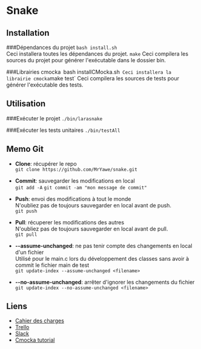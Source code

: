 # Snake

## Installation
###Dépendances du projet
`bash install.sh`   
Ceci installera toutes les dépendances du projet.
`make`
Ceci compilera les sources du projet pour générer l'exécutable dans le dossier bin.

###Librairies cmocka`
`bash installCMocka.sh` 
Ceci installera la librairie cmocka
`make test`
Ceci compilera les sources de tests pour générer l'exécutable des tests.

## Utilisation
###Exécuter le projet
`./bin/larasnake `

###Exécuter les tests unitaires
`./bin/testAll`

## Memo Git

* **Clone**: récupérer le repo  
`git clone https://github.com/MrYawe/snake.git`

* **Commit**: sauvegarder les modifications en local     
`git add -A`
`git commit -am "mon message de commit"`

* **Push**: envoi des modifications à tout le monde      
N'oubliez pas de toujours sauvegarder en local avant de push.    
`git push`

* **Pull**: récuperer les modifications des autres      
N'oubliez pas de toujours sauvegarder en local avant de pull.   
`git pull`

* **--assume-unchanged**: ne pas tenir compte des changements en local d'un fichier       
Utilisé pour le main.c lors du développement des classes sans avoir à commit le fichier main de test        
`git update-index --assume-unchanged <filename>`
* **--no-assume-unchanged**: arrêter d'ignorer les changements du fichier       
`git update-index --no-assume-unchanged <filename>`

## Liens
* [Cahier des charges](https://goo.gl/QdoBUI)
* [Trello](https://trello.com/b/cI9Wid56/ipi-snake)
* [Slack](https://larakis.slack.com)
* [Cmocka tutorial](http://zhuyong.me/blog/2014/03/19/c-code-unit-testing-using-cmocka/)
